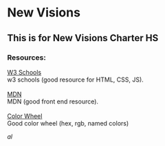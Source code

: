 # New Visions

## This is for New Visions Charter HS

### Resources:

<a href="http://www.w3schools.com">W3 Schools</a><br>
w3 schools (good resource for HTML, CSS, JS).<br><br>
<a href="https://developer.mozilla.org/en-US/docs/Web/HTML">MDN</a><br>
MDN (good front end resource).<br><br>
<a href="http://htmlcolorcodes.com/">Color Wheel</a><br>
Good color wheel (hex, rgb, named colors)


*al*